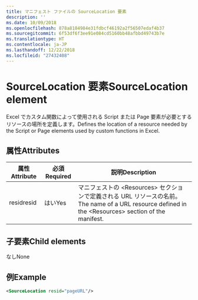 ```yaml
---
title: マニフェスト ファイルの SourceLocation 要素
description: ''
ms.date: 10/09/2018
ms.openlocfilehash: 878a8184984e31fdbcf46192a2f56507edaf4b37
ms.sourcegitcommit: 6f53df6f3ee91e084cd5160bb48afbbd49743b7e
ms.translationtype: HT
ms.contentlocale: ja-JP
ms.lasthandoff: 12/22/2018
ms.locfileid: "27432408"
---
```

# <a name="sourcelocation-element"></a><span data-ttu-id="79870-102">SourceLocation 要素</span><span class="sxs-lookup"><span data-stu-id="79870-102">SourceLocation element</span></span>

<span data-ttu-id="79870-103">Excel でカスタム関数によって使用される Script または Page 要素が必要とするリソースの場所を定義します。</span><span class="sxs-lookup"><span data-stu-id="79870-103">Defines the location of a resource needed by the Script or Page elements used by custom functions in Excel.</span></span>

## <a name="attributes"></a><span data-ttu-id="79870-104">属性</span><span class="sxs-lookup"><span data-stu-id="79870-104">Attributes</span></span>

| <span data-ttu-id="79870-105">**属性**</span><span class="sxs-lookup"><span data-stu-id="79870-105">**Attribute**</span></span> | <span data-ttu-id="79870-106">**必須**</span><span class="sxs-lookup"><span data-stu-id="79870-106">**Required**</span></span> | <span data-ttu-id="79870-107">**説明**</span><span class="sxs-lookup"><span data-stu-id="79870-107">**Description**</span></span>                                                                      |
|---------------|--------------|--------------------------------------------------------------------------------------|
| <span data-ttu-id="79870-108">resid</span><span class="sxs-lookup"><span data-stu-id="79870-108">resid</span></span>         | <span data-ttu-id="79870-109">はい</span><span class="sxs-lookup"><span data-stu-id="79870-109">Yes</span></span>          | <span data-ttu-id="79870-110">マニフェストの &lt;Resources&gt; セクションで定義される URL リソースの名前。</span><span class="sxs-lookup"><span data-stu-id="79870-110">The name of a URL resource defined in the &lt;Resources&gt; section of the manifest.</span></span> |

## <a name="child-elements"></a><span data-ttu-id="79870-111">子要素</span><span class="sxs-lookup"><span data-stu-id="79870-111">Child elements</span></span>

<span data-ttu-id="79870-112">なし</span><span class="sxs-lookup"><span data-stu-id="79870-112">None</span></span>

## <a name="example"></a><span data-ttu-id="79870-113">例</span><span class="sxs-lookup"><span data-stu-id="79870-113">Example</span></span>

```xml
<SourceLocation resid="pageURL"/>
```